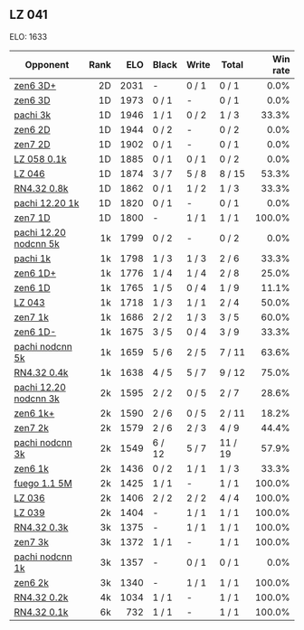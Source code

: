 ## LZ 041 ##

ELO: 1633

Opponent | Rank | ELO | Black | Write | Total | Win rate
---------|-----:|----:|-------|-------|-------|-------:
[zen6 3D+](zen6%203D+.md) | 2D | 2031 | - | 0 / 1 | 0 / 1 | 0.0%
[zen6 3D](zen6%203D.md) | 1D | 1973 | 0 / 1 | - | 0 / 1 | 0.0%
[pachi 3k](pachi%203k.md) | 1D | 1946 | 1 / 1 | 0 / 2 | 1 / 3 | 33.3%
[zen6 2D](zen6%202D.md) | 1D | 1944 | 0 / 2 | - | 0 / 2 | 0.0%
[zen7 2D](zen7%202D.md) | 1D | 1902 | 0 / 1 | - | 0 / 1 | 0.0%
[LZ 058 0.1k](LZ%20058%200.1k.md) | 1D | 1885 | 0 / 1 | 0 / 1 | 0 / 2 | 0.0%
[LZ 046](LZ%20046.md) | 1D | 1874 | 3 / 7 | 5 / 8 | 8 / 15 | 53.3%
[RN4.32 0.8k](RN4.32%200.8k.md) | 1D | 1862 | 0 / 1 | 1 / 2 | 1 / 3 | 33.3%
[pachi 12.20 1k](pachi%2012.20%201k.md) | 1D | 1820 | 0 / 1 | - | 0 / 1 | 0.0%
[zen7 1D](zen7%201D.md) | 1D | 1800 | - | 1 / 1 | 1 / 1 | 100.0%
[pachi 12.20 nodcnn 5k](pachi%2012.20%20nodcnn%205k.md) | 1k | 1799 | 0 / 2 | - | 0 / 2 | 0.0%
[pachi 1k](pachi%201k.md) | 1k | 1798 | 1 / 3 | 1 / 3 | 2 / 6 | 33.3%
[zen6 1D+](zen6%201D+.md) | 1k | 1776 | 1 / 4 | 1 / 4 | 2 / 8 | 25.0%
[zen6 1D](zen6%201D.md) | 1k | 1765 | 1 / 5 | 0 / 4 | 1 / 9 | 11.1%
[LZ 043](LZ%20043.md) | 1k | 1718 | 1 / 3 | 1 / 1 | 2 / 4 | 50.0%
[zen7 1k](zen7%201k.md) | 1k | 1686 | 2 / 2 | 1 / 3 | 3 / 5 | 60.0%
[zen6 1D-](zen6%201D-.md) | 1k | 1675 | 3 / 5 | 0 / 4 | 3 / 9 | 33.3%
[pachi nodcnn 5k](pachi%20nodcnn%205k.md) | 1k | 1659 | 5 / 6 | 2 / 5 | 7 / 11 | 63.6%
[RN4.32 0.4k](RN4.32%200.4k.md) | 1k | 1638 | 4 / 5 | 5 / 7 | 9 / 12 | 75.0%
[pachi 12.20 nodcnn 3k](pachi%2012.20%20nodcnn%203k.md) | 2k | 1595 | 2 / 2 | 0 / 5 | 2 / 7 | 28.6%
[zen6 1k+](zen6%201k+.md) | 2k | 1590 | 2 / 6 | 0 / 5 | 2 / 11 | 18.2%
[zen7 2k](zen7%202k.md) | 2k | 1579 | 2 / 6 | 2 / 3 | 4 / 9 | 44.4%
[pachi nodcnn 3k](pachi%20nodcnn%203k.md) | 2k | 1549 | 6 / 12 | 5 / 7 | 11 / 19 | 57.9%
[zen6 1k](zen6%201k.md) | 2k | 1436 | 0 / 2 | 1 / 1 | 1 / 3 | 33.3%
[fuego 1.1 5M](fuego%201.1%205M.md) | 2k | 1425 | 1 / 1 | - | 1 / 1 | 100.0%
[LZ 036](LZ%20036.md) | 2k | 1406 | 2 / 2 | 2 / 2 | 4 / 4 | 100.0%
[LZ 039](LZ%20039.md) | 2k | 1404 | - | 1 / 1 | 1 / 1 | 100.0%
[RN4.32 0.3k](RN4.32%200.3k.md) | 3k | 1375 | - | 1 / 1 | 1 / 1 | 100.0%
[zen7 3k](zen7%203k.md) | 3k | 1372 | 1 / 1 | - | 1 / 1 | 100.0%
[pachi nodcnn 1k](pachi%20nodcnn%201k.md) | 3k | 1357 | - | 0 / 1 | 0 / 1 | 0.0%
[zen6 2k](zen6%202k.md) | 3k | 1340 | - | 1 / 1 | 1 / 1 | 100.0%
[RN4.32 0.2k](RN4.32%200.2k.md) | 4k | 1034 | 1 / 1 | - | 1 / 1 | 100.0%
[RN4.32 0.1k](RN4.32%200.1k.md) | 6k | 732 | 1 / 1 | - | 1 / 1 | 100.0%
